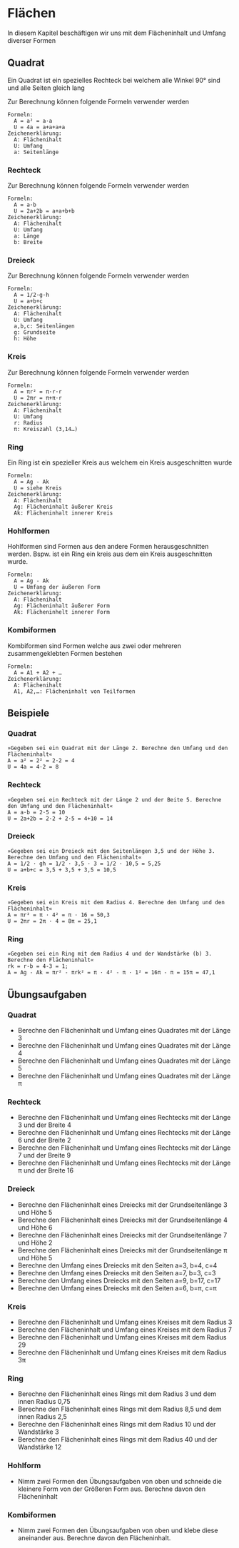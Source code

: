 # Flächen

In diesem Kapitel beschäftigen wir uns mit dem Flächeninhalt und Umfang diverser Formen

## Quadrat

Ein Quadrat ist ein spezielles Rechteck bei welchem alle Winkel 90° sind und alle Seiten gleich lang

Zur Berechnung können folgende Formeln verwender werden
```
Formeln:
  A = a² = a·a
  U = 4a = a+a+a+a
Zeichenerklärung:
  A: Flächenihalt
  U: Umfang
  a: Seitenlänge
```

### Rechteck
Zur Berechnung können folgende Formeln verwender werden
```
Formeln:
  A = a·b
  U = 2a+2b = a+a+b+b
Zeichenerklärung:
  A: Flächenihalt
  U: Umfang
  a: Länge
  b: Breite
```

### Dreieck
Zur Berechnung können folgende Formeln verwender werden
```
Formeln:
  A = 1/2·g·h
  U = a+b+c
Zeichenerklärung:
  A: Flächenihalt
  U: Umfang
  a,b,c: Seitenlängen
  g: Grundseite
  h: Höhe
```

### Kreis
Zur Berechnung können folgende Formeln verwender werden
```
Formeln:
  A = πr² = π·r·r
  U = 2πr = π+π·r
Zeichenerklärung:
  A: Flächenihalt
  U: Umfang
  r: Radius
  π: Kreiszahl (3,14…)
```

### Ring
Ein Ring ist ein spezieller Kreis aus welchem ein Kreis ausgeschnitten wurde
```
Formeln:
  A = Ag - Ak
  U = siehe Kreis
Zeichenerklärung:
  A: Flächenihalt
  Ag: Flächeninhalt äußerer Kreis
  Ak: Flächeninhalt innerer Kreis
```

### Hohlformen
Hohlformen sind Formen aus den andere Formen herausgeschnitten werden. Bspw. ist ein Ring ein kreis aus dem ein Kreis ausgeschnitten wurde.
```
Formeln:
  A = Ag - Ak
  U = Umfang der äußeren Form
Zeichenerklärung:
  A: Flächenihalt
  Ag: Flächeninhalt äußerer Form
  Ak: Flächeninhelt innerer Form
```

### Kombiformen
Kombiformen sind Formen welche aus zwei oder mehreren zusammengeklebten Formen bestehen
```
Formeln:
  A = A1 + A2 + …
Zeichenerklärung:
  A: Flächenihalt
  A1, A2,…: Flächeninhalt von Teilformen
```

## Beispiele

### Quadrat
```
»Gegeben sei ein Quadrat mit der Länge 2. Berechne den Umfang und den Flächeninhalt«
A = a² = 2² = 2·2 = 4
U = 4a = 4·2 = 8
```

### Rechteck
```
»Gegeben sei ein Rechteck mit der Länge 2 und der Beite 5. Berechne den Umfang und den Flächeninhalt«
A = a·b = 2·5 = 10
U = 2a+2b = 2·2 + 2·5 = 4+10 = 14
```

### Dreieck
```
»Gegeben sei ein Dreieck mit den Seitenlängen 3,5 und der Höhe 3. Berechne den Umfang und den Flächeninhalt«
A = 1/2 · gh = 1/2 · 3,5 · 3 = 1/2 · 10,5 = 5,25
U = a+b+c = 3,5 + 3,5 + 3,5 = 10,5
```

### Kreis
```
»Gegeben sei ein Kreis mit dem Radius 4. Berechne den Umfang und den Flächeninhalt«
A = πr² = π · 4² = π · 16 = 50,3
U = 2πr = 2π · 4 = 8π = 25,1
```

### Ring
```
»Gegeben sei ein Ring mit dem Radius 4 und der Wandstärke (b) 3. Berechne den Flächeninhalt«
rk = r-b = 4-3 = 1;
A = Ag - Ak = πr² - πrk² = π · 4² - π · 1² = 16π - π = 15π = 47,1
```

## Übungsaufgaben

### Quadrat
 - Berechne den Flächeninhalt und Umfang eines Quadrates mit der Länge 3
 - Berechne den Flächeninhalt und Umfang eines Quadrates mit der Länge 4
 - Berechne den Flächeninhalt und Umfang eines Quadrates mit der Länge 5
 - Berechne den Flächeninhalt und Umfang eines Quadrates mit der Länge π

### Rechteck
 - Berechne den Flächeninhalt und Umfang eines Rechtecks mit der Länge 3 und der Breite 4
 - Berechne den Flächeninhalt und Umfang eines Rechtecks mit der Länge 6 und der Breite 2
 - Berechne den Flächeninhalt und Umfang eines Rechtecks mit der Länge 7 und der Breite 9
 - Berechne den Flächeninhalt und Umfang eines Rechtecks mit der Länge π und der Breite 16

### Dreieck
 - Berechne den Flächeninhalt eines Dreiecks mit der Grundseitenlänge 3 und Höhe 5
 - Berechne den Flächeninhalt eines Dreiecks mit der Grundseitenlänge 4 und Höhe 6
 - Berechne den Flächeninhalt eines Dreiecks mit der Grundseitenlänge 7 und Höhe 2
 - Berechne den Flächeninhalt eines Dreiecks mit der Grundseitenlänge π und Höhe 5
 - Berechne den Umfang eines Dreiecks mit den Seiten a=3, b=4, c=4
 - Berechne den Umfang eines Dreiecks mit den Seiten a=7, b=3, c=3
 - Berechne den Umfang eines Dreiecks mit den Seiten a=9, b=17, c=17
 - Berechne den Umfang eines Dreiecks mit den Seiten a=6, b=π, c=π

### Kreis
 - Berechne den Flächeninhalt und Umfang eines Kreises mit dem Radius 3
 - Berechne den Flächeninhalt und Umfang eines Kreises mit dem Radius 7
 - Berechne den Flächeninhalt und Umfang eines Kreises mit dem Radius 29
 - Berechne den Flächeninhalt und Umfang eines Kreises mit dem Radius 3π
 
 ### Ring
 - Berechne den Flächeninhalt eines Rings mit dem Radius 3 und dem innen Radius 0,75
 - Berechne den Flächeninhalt eines Rings mit dem Radius 8,5 und dem innen Radius 2,5
 - Berechne den Flächeninhalt eines Rings mit dem Radius 10 und der Wandstärke 3
 - Berechne den Flächeninhalt eines Rings mit dem Radius 40 und der Wandstärke 12
 
 ### Hohlform
  - Nimm zwei Formen den Übungsaufgaben von oben und schneide die kleinere Form von der Größeren Form aus. Berechne davon den Flächeninhalt
 
 ### Kombiformen
  - Nimm zwei Formen den Übungsaufgaben von oben und klebe diese aneinander aus. Berechne davon den Flächeninhalt.
